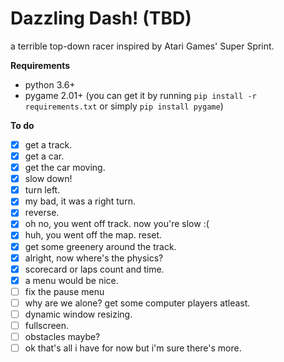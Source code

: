 # Dazzling Dash! (TBD)
a terrible top-down racer inspired by Atari Games' Super Sprint.

**Requirements**
- python 3.6+
- pygame 2.01+ (you can get it by running ```pip install -r requirements.txt``` or simply ```pip install pygame```)

**To do**
- [x] get a track.
- [x] get a car.
- [x] get the car moving.
- [x] slow down!
- [x] turn left.
- [x] my bad, it was a right turn.
- [x] reverse.
- [x] oh no, you went off track. now you're slow :(
- [x] huh, you went off the map. reset.
- [x] get some greenery around the track.
- [x] alright, now where's the physics?
- [x] scorecard or laps count and time.
- [x] a menu would be nice.
- [ ] fix the pause menu
- [ ] why are we alone? get some computer players atleast.
- [ ] dynamic window resizing.
- [ ] fullscreen.
- [ ] obstacles maybe?
- [ ] ok that's all i have for now but i'm sure there's more.
